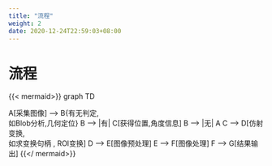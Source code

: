 ```yaml
---
title: "流程"
weight: 2
date: 2020-12-24T22:59:03+08:00
---
```


# 流程

{{< mermaid>}}
graph TD

A[采集图像] --> B{有无判定,<br/> 如Blob分析,几何定位}
B --> |有| C[获得位置,角度信息]
B --> |无| A
C --> D[仿射变换,<br/>如求变换句柄 , ROI变换]
D --> E[图像预处理]
E --> F[图像处理]
F --> G[结果输出]
{{</ mermaid>}}